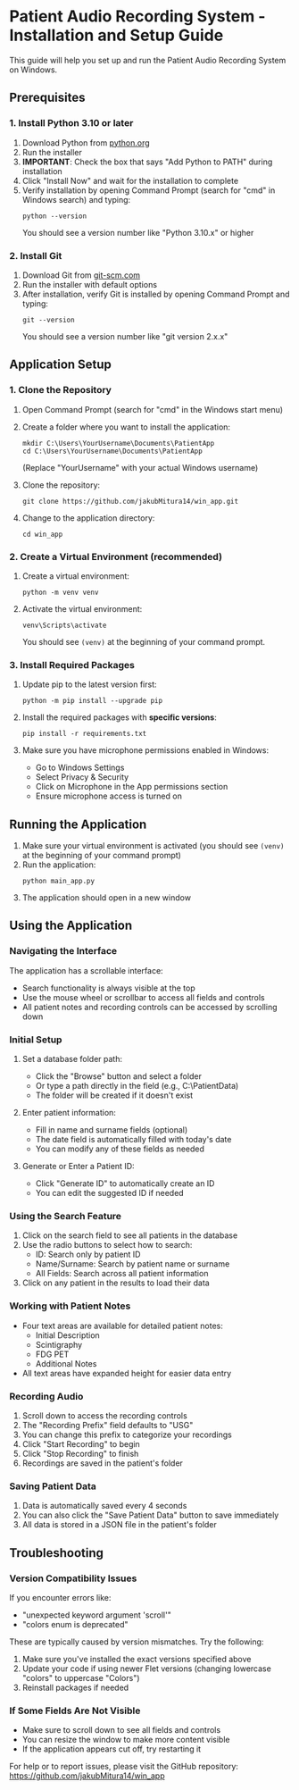# Patient Audio Recording System - Installation and Setup Guide

This guide will help you set up and run the Patient Audio Recording System on Windows.

## Prerequisites

### 1. Install Python 3.10 or later

1. Download Python from [python.org](https://www.python.org/downloads/)
2. Run the installer
3. **IMPORTANT**: Check the box that says "Add Python to PATH" during installation
4. Click "Install Now" and wait for the installation to complete
5. Verify installation by opening Command Prompt (search for "cmd" in Windows search) and typing:
   ```
   python --version
   ```
   You should see a version number like "Python 3.10.x" or higher

### 2. Install Git

1. Download Git from [git-scm.com](https://git-scm.com/download/win)
2. Run the installer with default options
3. After installation, verify Git is installed by opening Command Prompt and typing:
   ```
   git --version
   ```
   You should see a version number like "git version 2.x.x"

## Application Setup

### 1. Clone the Repository

1. Open Command Prompt (search for "cmd" in the Windows start menu)
2. Create a folder where you want to install the application:
   ```
   mkdir C:\Users\YourUsername\Documents\PatientApp
   cd C:\Users\YourUsername\Documents\PatientApp
   ```
   (Replace "YourUsername" with your actual Windows username)
   
3. Clone the repository:
   ```
   git clone https://github.com/jakubMitura14/win_app.git
   ```
   
4. Change to the application directory:
   ```
   cd win_app
   ```

### 2. Create a Virtual Environment (recommended)

1. Create a virtual environment:
   ```
   python -m venv venv
   ```
   
2. Activate the virtual environment:
   ```
   venv\Scripts\activate
   ```
   
   You should see `(venv)` at the beginning of your command prompt.

### 3. Install Required Packages

1. Update pip to the latest version first:
   ```
   python -m pip install --upgrade pip
   ```

2. Install the required packages with **specific versions**:
   ```
   pip install -r requirements.txt
   ```


3. Make sure you have microphone permissions enabled in Windows:
   - Go to Windows Settings
   - Select Privacy & Security
   - Click on Microphone in the App permissions section
   - Ensure microphone access is turned on

## Running the Application

1. Make sure your virtual environment is activated (you should see `(venv)` at the beginning of your command prompt)
2. Run the application:
   ```
   python main_app.py
   ```
3. The application should open in a new window

## Using the Application

### Navigating the Interface

The application has a scrollable interface:
- Search functionality is always visible at the top
- Use the mouse wheel or scrollbar to access all fields and controls
- All patient notes and recording controls can be accessed by scrolling down

### Initial Setup
1. Set a database folder path:
   - Click the "Browse" button and select a folder
   - Or type a path directly in the field (e.g., C:\PatientData)
   - The folder will be created if it doesn't exist

2. Enter patient information:
   - Fill in name and surname fields (optional)
   - The date field is automatically filled with today's date
   - You can modify any of these fields as needed

3. Generate or Enter a Patient ID:
   - Click "Generate ID" to automatically create an ID
   - You can edit the suggested ID if needed

### Using the Search Feature
1. Click on the search field to see all patients in the database
2. Use the radio buttons to select how to search:
   - ID: Search only by patient ID
   - Name/Surname: Search by patient name or surname
   - All Fields: Search across all patient information
3. Click on any patient in the results to load their data

### Working with Patient Notes
- Four text areas are available for detailed patient notes:
  - Initial Description
  - Scintigraphy
  - FDG PET
  - Additional Notes
- All text areas have expanded height for easier data entry

### Recording Audio
1. Scroll down to access the recording controls
2. The "Recording Prefix" field defaults to "USG"
3. You can change this prefix to categorize your recordings
4. Click "Start Recording" to begin
5. Click "Stop Recording" to finish
6. Recordings are saved in the patient's folder

### Saving Patient Data
1. Data is automatically saved every 4 seconds
2. You can also click the "Save Patient Data" button to save immediately
3. All data is stored in a JSON file in the patient's folder

## Troubleshooting

### Version Compatibility Issues
If you encounter errors like:
- "unexpected keyword argument 'scroll'"
- "colors enum is deprecated"

These are typically caused by version mismatches. Try the following:
1. Make sure you've installed the exact versions specified above
2. Update your code if using newer Flet versions (changing lowercase "colors" to uppercase "Colors")
3. Reinstall packages if needed

### If Some Fields Are Not Visible
- Make sure to scroll down to see all fields and controls
- You can resize the window to make more content visible
- If the application appears cut off, try restarting it

For help or to report issues, please visit the GitHub repository:
https://github.com/jakubMitura14/win_app
